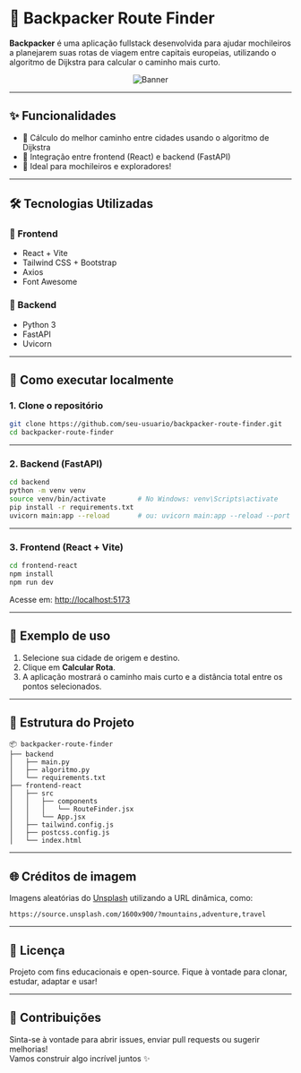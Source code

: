 # 🧭 Backpacker Route Finder

**Backpacker** é uma aplicação fullstack desenvolvida para ajudar mochileiros a planejarem suas rotas de viagem entre capitais europeias, utilizando o algoritmo de Dijkstra para calcular o caminho mais curto.

<div align="center">
  <img src="https://source.unsplash.com/1600x400/?backpacking,adventure,travel" alt="Banner" />
</div>

---

## ✨ Funcionalidades

- 📍 Cálculo do melhor caminho entre cidades usando o algoritmo de Dijkstra
- 🔁 Integração entre frontend (React) e backend (FastAPI)
- 🎒 Ideal para mochileiros e exploradores!

---

## 🛠️ Tecnologias Utilizadas

### 🔹 Frontend

- React + Vite
- Tailwind CSS + Bootstrap
- Axios
- Font Awesome

### 🔹 Backend

- Python 3
- FastAPI
- Uvicorn

---

## 🚀 Como executar localmente

### 1. Clone o repositório

```bash
git clone https://github.com/seu-usuario/backpacker-route-finder.git
cd backpacker-route-finder
```

---

### 2. Backend (FastAPI)

```bash
cd backend
python -m venv venv
source venv/bin/activate        # No Windows: venv\Scripts\activate
pip install -r requirements.txt
uvicorn main:app --reload       # ou: uvicorn main:app --reload --port 8001
```

---

### 3. Frontend (React + Vite)

```bash
cd frontend-react
npm install
npm run dev
```

Acesse em: [http://localhost:5173](http://localhost:5173)

---

## 🧪 Exemplo de uso

1. Selecione sua cidade de origem e destino.
2. Clique em **Calcular Rota**.
3. A aplicação mostrará o caminho mais curto e a distância total entre os pontos selecionados.

---

## 📁 Estrutura do Projeto

```
📦 backpacker-route-finder
├── backend
│   ├── main.py
│   ├── algoritmo.py
│   └── requirements.txt
├── frontend-react
│   ├── src
│   │   ├── components
│   │   │   └── RouteFinder.jsx
│   │   └── App.jsx
│   ├── tailwind.config.js
│   ├── postcss.config.js
│   └── index.html
```

---

## 🌐 Créditos de imagem

Imagens aleatórias do [Unsplash](https://unsplash.com/) utilizando a URL dinâmica, como:

```
https://source.unsplash.com/1600x900/?mountains,adventure,travel
```

---

## 📄 Licença

Projeto com fins educacionais e open-source. Fique à vontade para clonar, estudar, adaptar e usar!

---

## 🤝 Contribuições

Sinta-se à vontade para abrir issues, enviar pull requests ou sugerir melhorias!  
Vamos construir algo incrível juntos ✨

